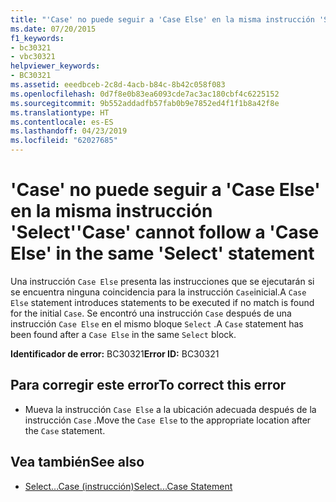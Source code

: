 ```yaml
---
title: "'Case' no puede seguir a 'Case Else' en la misma instrucción 'Select'"
ms.date: 07/20/2015
f1_keywords:
- bc30321
- vbc30321
helpviewer_keywords:
- BC30321
ms.assetid: eeedbceb-2c8d-4acb-b84c-8b42c058f083
ms.openlocfilehash: 0d7f8e0b83ea6093cde7ac3ac180cbf4c6225152
ms.sourcegitcommit: 9b552addadfb57fab0b9e7852ed4f1f1b8a42f8e
ms.translationtype: HT
ms.contentlocale: es-ES
ms.lasthandoff: 04/23/2019
ms.locfileid: "62027685"
---
```

# <a name="case-cannot-follow-a-case-else-in-the-same-select-statement"></a><span data-ttu-id="b1898-102">'Case' no puede seguir a 'Case Else' en la misma instrucción 'Select'</span><span class="sxs-lookup"><span data-stu-id="b1898-102">'Case' cannot follow a 'Case Else' in the same 'Select' statement</span></span>
<span data-ttu-id="b1898-103">Una instrucción `Case Else` presenta las instrucciones que se ejecutarán si se encuentra ninguna coincidencia para la instrucción `Case`inicial.</span><span class="sxs-lookup"><span data-stu-id="b1898-103">A `Case Else` statement introduces statements to be executed if no match is found for the initial `Case`.</span></span> <span data-ttu-id="b1898-104">Se encontró una instrucción `Case` después de una instrucción `Case Else` en el mismo bloque `Select` .</span><span class="sxs-lookup"><span data-stu-id="b1898-104">A `Case` statement has been found after a `Case Else` in the same `Select` block.</span></span>  
  
 <span data-ttu-id="b1898-105">**Identificador de error:** BC30321</span><span class="sxs-lookup"><span data-stu-id="b1898-105">**Error ID:** BC30321</span></span>  
  
## <a name="to-correct-this-error"></a><span data-ttu-id="b1898-106">Para corregir este error</span><span class="sxs-lookup"><span data-stu-id="b1898-106">To correct this error</span></span>  
  
- <span data-ttu-id="b1898-107">Mueva la instrucción `Case Else` a la ubicación adecuada después de la instrucción `Case` .</span><span class="sxs-lookup"><span data-stu-id="b1898-107">Move the `Case Else` to the appropriate location after the `Case` statement.</span></span>  
  
## <a name="see-also"></a><span data-ttu-id="b1898-108">Vea también</span><span class="sxs-lookup"><span data-stu-id="b1898-108">See also</span></span>

- [<span data-ttu-id="b1898-109">Select...Case (instrucción)</span><span class="sxs-lookup"><span data-stu-id="b1898-109">Select...Case Statement</span></span>](../../visual-basic/language-reference/statements/select-case-statement.md)

